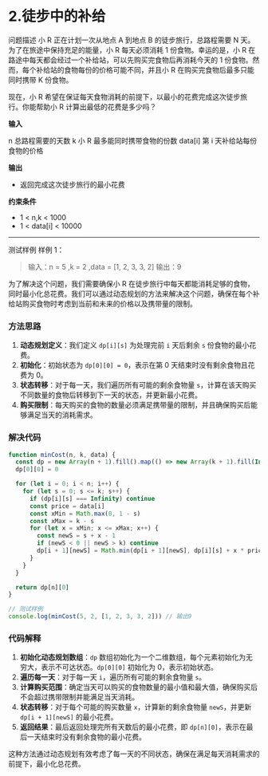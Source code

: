 # 2.徒步中的补给

问题描述
小 R 正在计划一次从地点 A 到地点 B 的徒步旅行，总路程需要 N 天。为了在旅途中保持充足的能量，小 R 每天必须消耗 1 份食物。幸运的是，小 R 在路途中每天都会经过一个补给站，可以先购买完食物后再消耗今天的 1 份食物。然而，每个补给站的食物每份的价格可能不同，并且小 R 在购买完食物后最多只能同时携带 K 份食物。

现在，小 R 希望在保证每天食物消耗的前提下，以最小的花费完成这次徒步旅行。你能帮助小 R 计算出最低的花费是多少吗？

**输入**

n 总路程需要的天数
k 小 R 最多能同时携带食物的份数
data[i] 第 i 天补给站每份食物的价格

**输出**

- 返回完成这次徒步旅行的最小花费

**约束条件**

- 1 < n,k < 1000
- 1 < data[i] < 10000

---

测试样例
样例 1：

> 输入：n = 5 ,k = 2 ,data = [1, 2, 3, 3, 2]
> 输出：9

为了解决这个问题，我们需要确保小 R 在徒步旅行中每天都能消耗足够的食物，同时最小化总花费。我们可以通过动态规划的方法来解决这个问题，确保在每个补给站购买食物时考虑到当前和未来的价格以及携带量的限制。

### 方法思路

1. **动态规划定义**：我们定义 `dp[i][s]` 为处理完前 `i` 天后剩余 `s` 份食物的最小花费。
2. **初始化**：初始状态为 `dp[0][0] = 0`，表示在第 0 天结束时没有剩余食物且花费为 0。
3. **状态转移**：对于每一天，我们遍历所有可能的剩余食物量 `s`，计算在该天购买不同数量的食物后转移到下一天的状态，并更新最小花费。
4. **购买限制**：每天购买的食物的数量必须满足携带量的限制，并且确保购买后能够满足当天的消耗需求。

### 解决代码

```javascript
function minCost(n, k, data) {
  const dp = new Array(n + 1).fill().map(() => new Array(k + 1).fill(Infinity))
  dp[0][0] = 0

  for (let i = 0; i < n; i++) {
    for (let s = 0; s <= k; s++) {
      if (dp[i][s] === Infinity) continue
      const price = data[i]
      const xMin = Math.max(0, 1 - s)
      const xMax = k - s
      for (let x = xMin; x <= xMax; x++) {
        const newS = s + x - 1
        if (newS < 0 || newS > k) continue
        dp[i + 1][newS] = Math.min(dp[i + 1][newS], dp[i][s] + x * price)
      }
    }
  }

  return dp[n][0]
}

// 测试样例
console.log(minCost(5, 2, [1, 2, 3, 3, 2])) // 输出9
```

### 代码解释

1. **初始化动态规划数组**：`dp` 数组初始化为一个二维数组，每个元素初始化为无穷大，表示不可达状态。`dp[0][0]` 初始化为 0，表示初始状态。
2. **遍历每一天**：对于每一天 `i`，遍历所有可能的剩余食物量 `s`。
3. **计算购买范围**：确定当天可以购买的食物数量的最小值和最大值，确保购买后不会超过携带限制并能满足当天消耗。
4. **状态转移**：对于每个可能的购买数量 `x`，计算新的剩余食物量 `newS`，并更新 `dp[i + 1][newS]` 的最小花费。
5. **返回结果**：最后返回处理完所有天数后的最小花费，即 `dp[n][0]`，表示在最后一天结束时没有剩余食物的最小花费。

这种方法通过动态规划有效考虑了每一天的不同状态，确保在满足每天消耗需求的前提下，最小化总花费。
